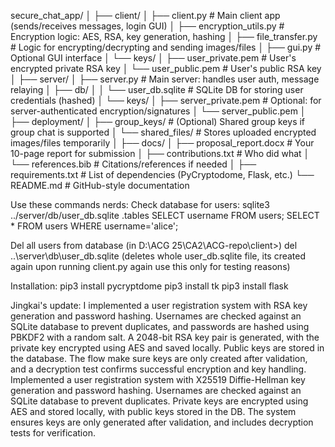 secure_chat_app/
│
├── client/
│   ├── client.py              # Main client app (sends/receives messages, login GUI)
│   ├── encryption_utils.py    # Encryption logic: AES, RSA, key generation, hashing
│   ├── file_transfer.py       # Logic for encrypting/decrypting and sending images/files
│   ├── gui.py                 # Optional GUI interface 
│   └── keys/
│       ├── user_private.pem   # User's encrypted private RSA key
│       └── user_public.pem    # User's public RSA key
│
├── server/
│   ├── server.py              # Main server: handles user auth, message relaying
│   ├── db/
│   │   └── user_db.sqlite     # SQLite DB for storing user credentials (hashed)
│   └── keys/
│       ├── server_private.pem # Optional: for server-authenticated encryption/signatures
│       └── server_public.pem
│
├── deployment/
│   ├── group_keys/            # (Optional) Shared group keys if group chat is supported
│   └── shared_files/          # Stores uploaded encrypted images/files temporarily
│
├── docs/
│   ├── proposal_report.docx   # Your 10-page report for submission
│   ├── contributions.txt      # Who did what 
│   └── references.bib         # Citations/references if needed
│
├── requirements.txt           # List of dependencies (PyCryptodome, Flask, etc.)
└── README.md                  # GitHub-style documentation

Use these commands nerds:
Check database for users:
        sqlite3 ../server/db/user_db.sqlite
        .tables
        SELECT username FROM users;
        SELECT * FROM users WHERE username='alice';

Del all users from database (in D:\ACG 25\CA2\ACG-repo\client>)
        del ..\server\db\user_db.sqlite (deletes whole user_db.sqlite file, its created again upon running client.py again use this only for testing reasons)

Installation:
        pip3 install pycryptdome
        pip3 install tk
        pip3 install flask

Jingkai's update:
I implemented a user registration system with RSA key generation and password hashing. Usernames are checked against an SQLite database to prevent duplicates, and passwords are hashed using PBKDF2 with a random salt. A 2048-bit RSA key pair is generated, with the private key encrypted using AES and saved locally. Public keys are stored in the database. The flow make sure keys are only created after validation, and a decryption test confirms successful encryption and key handling.
Implemented a user registration system with X25519 Diffie-Hellman key generation and password hashing. Usernames are checked against an SQLite database to prevent duplicates. Private keys are encrypted using AES and stored locally, with public keys stored in the DB. The system ensures keys are only generated after validation, and includes decryption tests for verification.